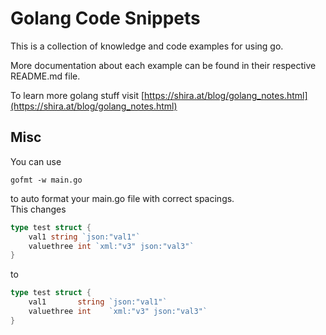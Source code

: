 # Golang Code Snippets

This is a collection of knowledge and code examples for using go.

More documentation about each example can be found in their respective README.md file.

To learn more golang stuff visit [https://shira.at/blog/golang_notes.html](https://shira.at/blog/golang_notes.html)

## Misc

You can use 

    gofmt -w main.go

to auto format your main.go file with correct spacings.  
This changes

```go
type test struct {
    val1 string `json:"val1"`
    valuethree int `xml:"v3" json:"val3"`
}
```

to

```go
type test struct {
	val1       string `json:"val1"`
	valuethree int    `xml:"v3" json:"val3"`
}
```
